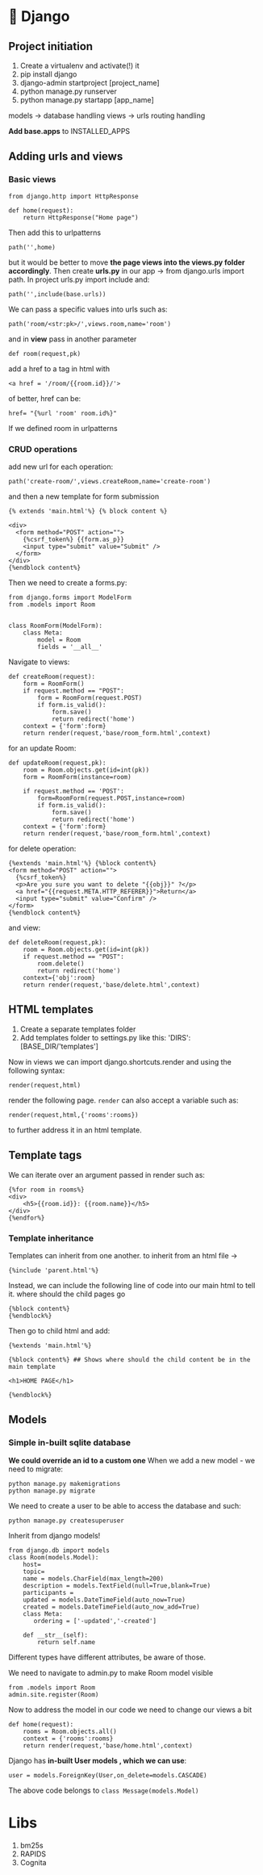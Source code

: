 
#   🚀 Django

## Project initiation
1. Create a virtualenv and activate(!) it
2. pip install django
3. django-admin startproject [project_name]
4. python manage.py runserver
5. python manage.py startapp [app_name]

models -> database handling
views -> urls routing handling

**Add base.apps** to INSTALLED_APPS

## Adding urls and views
### Basic views


```
from django.http import HttpResponse 

def home(request):
	return HttpResponse("Home page")
```
Then add this to urlpatterns
```
path('',home)
```
but it would be better to move **the page views into the views.py folder accordingly**.
Then create **urls.py** in our app -> from django.urls import path. In project urls.py import include and:
```
path('',include(base.urls))
```
We can pass a specific values into urls such as:
```
path('room/<str:pk>/',views.room,name='room')
```
and in **view** pass in another parameter
```
def room(request,pk)
```
add a href to a tag in html with
```
<a href = '/room/{{room.id}}/'>
```
of better, href can be:
```
href= "{%url 'room' room.id%}" 
```
If we defined room in urlpatterns
### CRUD operations
add new url for each operation:
```
path('create-room/',views.createRoom,name='create-room')
```
and then a new template for form submission
```
{% extends 'main.html'%} {% block content %}

<div>
  <form method="POST" action="">
    {%csrf_token%} {{form.as_p}}
    <input type="submit" value="Submit" />
  </form>
</div>
{%endblock content%}
```
Then we need to create a forms.py:
```
from django.forms import ModelForm
from .models import Room


class RoomForm(ModelForm):
    class Meta:
        model = Room
        fields = '__all__'
```
Navigate to views:
```
def createRoom(request):
    form = RoomForm()
    if request.method == "POST":
        form = RoomForm(request.POST)
        if form.is_valid():
            form.save()
            return redirect('home')
    context = {'form':form}
    return render(request,'base/room_form.html',context)
```
for an update Room:
```
def updateRoom(request,pk):
    room = Room.objects.get(id=int(pk))
    form = RoomForm(instance=room)

    if request.method == 'POST':
        form=RoomForm(request.POST,instance=room)
        if form.is_valid():
            form.save()
            return redirect('home')
    context = {'form':form}
    return render(request,'base/room_form.html',context)
```
for delete operation:
```
{%extends 'main.html'%} {%block content%}
<form method="POST" action="">
  {%csrf_token%}
  <p>Are you sure you want to delete "{{obj}}" ?</p>
  <a href="{{request.META.HTTP_REFERER}}">Return</a>
  <input type="submit" value="Confirm" />
</form>
{%endblock content%}
```
and view:
```
def deleteRoom(request,pk):
    room = Room.objects.get(id=int(pk))
    if request.method == "POST":
        room.delete()
        return redirect('home')
    context={'obj':room}
    return render(request,'base/delete.html',context)
```
## HTML templates 
1. Create a separate templates folder 
2. Add templates folder to settings.py like this: 'DIRS': [BASE_DIR/'templates']

Now in views we can import django.shortcuts.render  and using the following syntax:
```
render(request,html)
```
render the following page.
`render` can also accept a variable such as:
```
render(request,html,{'rooms':rooms})
```
to further address it in an html template.

## Template tags
We can iterate over an argument passed in render such as:
```
{%for room in rooms%}
<div>
	<h5>{{room.id}}: {{room.name}}</h5>
</div>
{%endfor%}
```
### Template inheritance
Templates can inherit from one another.
to inherit from an html file -> 
```
{%include 'parent.html'%}
```
Instead, we can include the following line of code into our main html to tell it. where should the child pages go
```
{%block content%}
{%endblock%}
```
Then go to child html and add:
```
{%extends 'main.html'%}

{%block content%} ## Shows where should the child content be in the main template

<h1>HOME PAGE</h1>

{%endblock%}
```


## Models

### Simple in-built sqlite database
**We could override an id to a custom one**
When we add a new model - we need to migrate:
```
python manage.py makemigrations
python manage.py migrate
```
We need to create a user to be able to access the database and such:
```
python manage.py createsuperuser
```
Inherit from django models!
```
from django.db import models
class Room(models.Model):
	host=
	topic= 
	name = models.CharField(max_length=200)
	description = models.TextField(null=True,blank=True)
	participants = 
	updated = models.DateTimeField(auto_now=True)
	created = models.DateTimeField(auto_now_add=True)
	class Meta:
       ordering = ['-updated','-created']

	def __str__(self):
		return self.name

```
Different types have different attributes, be aware of those.

We need to navigate to admin.py to make Room model visible
```
from .models import Room
admin.site.register(Room)
```
Now to address the model in our code we need to change our views a bit
```
def home(request):
    rooms = Room.objects.all()
    context = {'rooms':rooms}
    return render(request,'base/home.html',context)
```
Django has **in-built User models , which we can use**:
```
user = models.ForeignKey(User,on_delete=models.CASCADE)
```
The above code belongs to `class Message(models.Model)`


# Libs

1. bm25s
2. RAPIDS
3. Cognita
